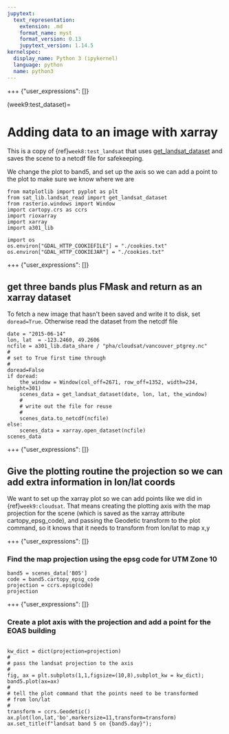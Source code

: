 ```yaml
---
jupytext:
  text_representation:
    extension: .md
    format_name: myst
    format_version: 0.13
    jupytext_version: 1.14.5
kernelspec:
  display_name: Python 3 (ipykernel)
  language: python
  name: python3
---
```


+++ {"user_expressions": []}

(week9:test_dataset)=
# Adding data to an image with xarray

This is a copy of {ref}`week8:test_landsat` that uses [get_landsat_dataset](https://phaustin.github.io/a301_web/full_listing.html#sat_lib.landsat_read.get_landsat_dataset) and saves the scene to
a netcdf file for safekeeping.

We change the plot to band5, and set up the axis so we can add a point to the plot to make sure we know where we are

```{code-cell} ipython3
from matplotlib import pyplot as plt
from sat_lib.landsat_read import get_landsat_dataset
from rasterio.windows import Window
import cartopy.crs as ccrs
import rioxarray
import xarray
import a301_lib
```

```{code-cell} ipython3
import os
os.environ["GDAL_HTTP_COOKIEFILE"] = "./cookies.txt"
os.environ["GDAL_HTTP_COOKIEJAR"] = "./cookies.txt"
```

+++ {"user_expressions": []}

## get three bands plus FMask and return as an xarray dataset

To fetch a new image that hasn't been saved and write it to disk,
set `doread=True`. Otherwise read the dataset from the netcdf file

```{code-cell} ipython3
date = "2015-06-14"
lon, lat  = -123.2460, 49.2606
ncfile = a301_lib.data_share / "pha/cloudsat/vancouver_ptgrey.nc"
#
# set to True first time through
#
doread=False
if doread:
    the_window = Window(col_off=2671, row_off=1352, width=234, height=301)
    scenes_data = get_landsat_dataset(date, lon, lat, the_window) 
    #
    # write out the file for reuse
    #
    scenes_data.to_netcdf(ncfile)
else:
    scenes_data = xarray.open_dataset(ncfile)
scenes_data
```

+++ {"user_expressions": []}

## Give the plotting routine the projection so we can add extra information in lon/lat coords

We want to set up the xarray plot so we can add points like we did in {ref}`week9:cloudsat`.  That means
creating the plotting axis with the map projection for the scene (which is saved as the xarray
attribute cartopy_epsg_code), and passing the Geodetic transform to the plot command, so it
knows that it needs to transform from lon/lat to map x,y

+++ {"user_expressions": []}

### Find the map projection using the epsg code for UTM Zone 10

```{code-cell} ipython3
band5 = scenes_data['B05']
code = band5.cartopy_epsg_code
projection = ccrs.epsg(code)
projection
```

+++ {"user_expressions": []}

### Create a plot axis with the projection and add a point for the EOAS building

```{code-cell} ipython3

kw_dict = dict(projection=projection)
#
# pass the landsat projection to the axis
#
fig, ax = plt.subplots(1,1,figsize=(10,8),subplot_kw = kw_dict);
band5.plot(ax=ax)
#
# tell the plot command that the points need to be transformed
# from lon/lat
#
transform = ccrs.Geodetic()
ax.plot(lon,lat,'bo',markersize=11,transform=transform)
ax.set_title(f"landsat band 5 on {band5.day}");
```

